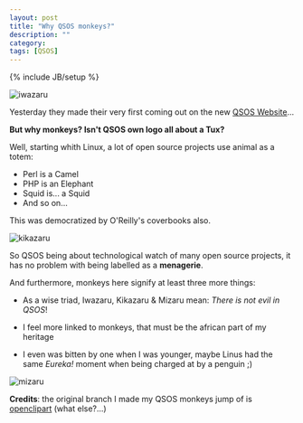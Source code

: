 ```yaml
---
layout: post
title: "Why QSOS monkeys?"
description: ""
category: 
tags: [QSOS]
---
```

{% include JB/setup %}

![iwazaru](http://www.qsos.org/images/monkey-iwazaru-learn.png)    

Yesterday they made their very first coming out on the new [QSOS Website](http://www.qsos.org)...

__But why monkeys? Isn't QSOS own logo all about a Tux?__

Well, starting whith Linux, a lot of open source projects use animal as a totem:

* Perl is a Camel
* PHP is an Elephant
* Squid is... a Squid
* And so on...

This was democratized by O'Reilly's coverbooks also.

![kikazaru](http://www.qsos.org/images/monkey-kikazaru-use.png)  

So QSOS being about technological watch of many open source projects, it has no problem with being labelled as a __menagerie__.

And furthermore, monkeys here signify at least three more things:

* As a wise triad, Iwazaru, Kikazaru & Mizaru mean: _There is not evil in QSOS_!

* I feel more linked to monkeys, that must be the african part of my heritage

* I even was bitten by one when I was younger, maybe Linus had the same _Eureka!_ moment when being charged at by a penguin ;)

![mizaru](http://www.qsos.org/images/monkey-mizaru-share.png)   

__Credits__: the original branch I made my QSOS monkeys jump of is [openclipart](http://openclipart.org/detail/59551/see/hear/speak-no-evil-monkey-by-s9614055) (what else?...)
